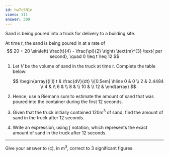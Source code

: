 ```yaml
---
id: hw7c5N1n
vimeo: 111
answer: 309
---
```


Sand is being poured into a truck for delivery to a building site.

At time $t$, the sand is being poured in at a rate of
$$
20 + 20 \sin\left( \frac{t}{4} - \frac{\pi}{2} \right) \text{m}^{3} \text{ per second}, \quad 0 \leq t \leq 12
$$

 1. Let $V$ be the volume of sand in the truck at time $t.$ Complete the table below:

    $$
    \begin{array}{l|l}
    t & \frac{dV}{dt} \\[0.5em] \hline
    0 & 0 \\
    2 & 2.4484 \\
    4 & \\
    6 & \\
    8 & \\
    10 & \\
    12 &
    \end{array}
    $$

 1. Hence, use a Riemann sum to estimate the amount of sand that was poured into the container during the first $12$ seconds.

 1. Given that the truck initially contained $120\text{m}^{3}$ of sand, find the amount of sand in the truck after $12$ seconds.

 1. Write an expression, using $\int$ notation, which represents the exact amount of sand in the truck after $12$ seconds.

---

Give your answer to (c), in $\text{m}^3$, correct to $3$ significant figures.
